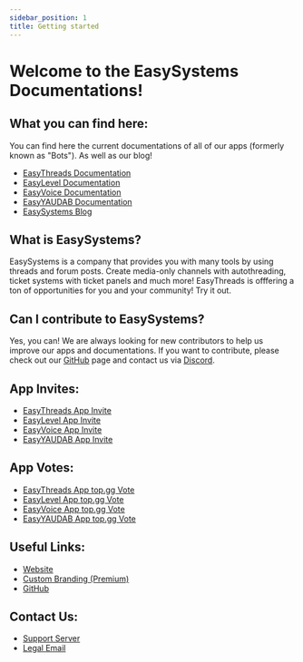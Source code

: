 ```yaml
---
sidebar_position: 1
title: Getting started
---
```


# Welcome to the EasySystems Documentations!
## What you can find here:
You can find here the current documentations of all of our apps (formerly known as \"Bots\"). As well as our blog!
- [EasyThreads Documentation](./easythreads/intro)
- [EasyLevel Documentation](./easylevel/intro)
- [EasyVoice Documentation](./easyvoice/intro)
- [EasyYAUDAB Documentation](./easyyaudab/intro)
- [EasySystems Blog](../../blog)

## What is EasySystems?
EasySystems is a company that provides you with many tools by using threads and forum posts.
Create media-only channels with autothreading, ticket systems with ticket panels and much more! EasyThreads is offfering a ton of opportunities for you and your community!
Try it out.

## Can I contribute to EasySystems?
Yes, you can! We are always looking for new contributors to help us improve our apps and documentations. If you want to contribute, please check out our [GitHub](https://github.com/Easy-Systems/documentations) page and contact us via [Discord](https://ezsys.link/support).

## App Invites:
- [EasyThreads App Invite](https://ezsys.link/threads)
- [EasyLevel App Invite](https://ezsys.link/level)
- [EasyVoice App Invite](https://ezsys.link/voice)
- [EasyYAUDAB App Invite](https://ezsys.link/yaudab)

## App Votes:
- [EasyThreads App top.gg Vote](https://top.gg/bot/992796487048233000/vote)
- [EasyLevel App top.gg Vote](https://top.gg/bot/1091363443828867223/vote)
- [EasyVoice App top.gg Vote](https://top.gg/bot/1061669666868695152/vote)
- [EasyYAUDAB App top.gg Vote](https://top.gg/bot/1094278296767840307/vote)

## Useful Links:
- [Website](https://ezsys.link/web)
- [Custom Branding (Premium)](https://ezsys.link/premium)
- [GitHub](https://github.com/easy-systems/)

## Contact Us:
- [Support Server](https://ezsys.link/support)
- [Legal Email](mailto:legal@easysystems.dev)
